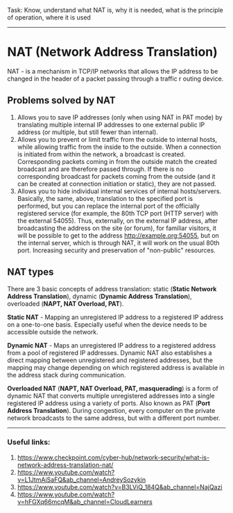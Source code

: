 Task: Know, understand what NAT is, why it is needed, what is the principle of operation, where it is used
___

# NAT (Network Address Translation)
NAT - is a mechanism in TCP/IP networks that allows the IP address to be changed in the header of a packet passing through a traffic r
outing device.

## Problems solved by NAT

1. Allows you to save IP addresses (only when using NAT in PAT mode) by translating multiple internal IP addresses to one external public IP address (or multiple, but still fewer than internal).
2. Allows you to prevent or limit traffic from the outside to internal hosts, while allowing traffic from the inside to the outside. When a connection is initiated from within the network, a broadcast is created. Corresponding packets coming in from the outside match the created broadcast and are therefore passed through. If there is no corresponding broadcast for packets coming from the outside (and it can be created at connection initiation or static), they are not passed.
3. Allows you to hide individual internal services of internal hosts/servers. Basically, the same, above, translation to the specified port is performed, but you can replace the internal port of the officially registered service (for example, the 80th TCP port (HTTP server) with the external 54055). Thus, externally, on the external IP address, after broadcasting the address on the site (or forum), for familiar visitors, it will be possible to get to the address http://example.org:54055, but on the internal server, which is through NAT, it will work on the usual 80th port. Increasing security and preservation of "non-public" resources.

## NAT types
There are 3 basic concepts of address translation: static (**Static Network Address Translation**), dynamic (**Dynamic Address Translation**), overloaded (**NAPT, NAT Overload, PAT**).

**Static NAT** - Mapping an unregistered IP address to a registered IP address on a one-to-one basis. Especially useful when the device needs to be accessible outside the network.

**Dynamic NAT** - Maps an unregistered IP address to a registered address from a pool of registered IP addresses. Dynamic NAT also establishes a direct mapping between unregistered and registered addresses, but the mapping may change depending on which registered address is available in the address stack during communication.

**Overloaded NAT** (**NAPT, NAT Overload, PAT, masquerading**) is a form of dynamic NAT that converts multiple unregistered addresses into a single registered IP address using a variety of ports. Also known as PAT (**Port Address Translation**). During congestion, every computer on the private network broadcasts to the same address, but with a different port number.
___

### Useful links: ###
1. https://www.checkpoint.com/cyber-hub/network-security/what-is-network-address-translation-nat/
2. https://www.youtube.com/watch?v=L1JtmAiSaFQ&ab_channel=AndreySozykin
3. https://www.youtube.com/watch?v=B3LViQ_184Q&ab_channel=NajQazi
4. https://www.youtube.com/watch?v=hFGXq66mcqM&ab_channel=CloudLearners







